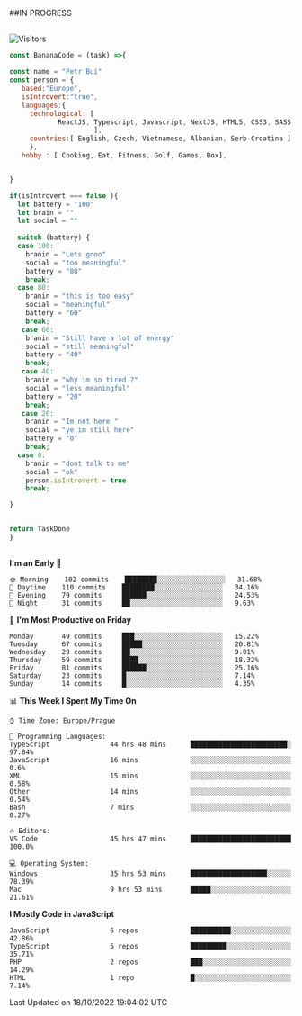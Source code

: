 ##IN PROGRESS
##
![Visitors](https://komarev.com/ghpvc/?username=petrbui&style=for-the-badge&label=Visitors+👀)
```Javascript
const BananaCode = (task) =>{

const name = "Petr Bui"
const person = {
   based:"Europe",
   isIntrovert:"true",
   languages:{
     technological: [ 
            ReactJS, Typescript, Javascript, NextJS, HTML5, CSS3, SASS, Redux, Node, Storybook, Styled-Component
                     ],
     countries:[ English, Czech, Vietnamese, Albanian, Serb-Croatina ]
     },
   hobby : [ Cooking, Eat, Fitness, Golf, Games, Box],


}

if(isIntrovert === false ){
  let battery = "100"
  let brain = ""
  let social = ""
  
  switch (battery) {
  case 100:
    branin = "Lets gooo"
    social = "too meaningful"
    battery = "80"
    break;
  case 80:
    branin = "this is too easy"
    social = "meaningful"
    battery = "60"
    break;
   case 60:
    branin = "Still have a lot of energy"
    social = "still meaningful"
    battery = "40"
    break;
   case 40:
    branin = "why im so tired ?"
    social = "less meaningful"
    battery = "20"
    break;
   case 20:
    branin = "Im not here "
    social = "ye im still here"
    battery = "0"
    break;
  case 0:
    branin = "dont talk to me"
    social = "ok"
    person.isIntrovert = true
    break;

}


return TaskDone
}
```



##
<!--
[![My GitHub stats](https://github-readme-stats.vercel.app/api?username=petrbui&theme=github_dark)](https://github.com/anuraghazra/github-readme-stats)

[![My wakatime stats](https://github-readme-stats.vercel.app/api/wakatime?username=petrbui&theme=github_dark)](https://github.com/anuraghazra/github-readme-stats)
-->
<!--START_SECTION:waka-->
**I'm an Early 🐤** 

```text
🌞 Morning    102 commits    ████████░░░░░░░░░░░░░░░░░   31.68% 
🌆 Daytime    110 commits    ████████░░░░░░░░░░░░░░░░░   34.16% 
🌃 Evening    79 commits     ██████░░░░░░░░░░░░░░░░░░░   24.53% 
🌙 Night      31 commits     ██░░░░░░░░░░░░░░░░░░░░░░░   9.63%

```
📅 **I'm Most Productive on Friday** 

```text
Monday       49 commits     ███░░░░░░░░░░░░░░░░░░░░░░   15.22% 
Tuesday      67 commits     █████░░░░░░░░░░░░░░░░░░░░   20.81% 
Wednesday    29 commits     ██░░░░░░░░░░░░░░░░░░░░░░░   9.01% 
Thursday     59 commits     ████░░░░░░░░░░░░░░░░░░░░░   18.32% 
Friday       81 commits     ██████░░░░░░░░░░░░░░░░░░░   25.16% 
Saturday     23 commits     █░░░░░░░░░░░░░░░░░░░░░░░░   7.14% 
Sunday       14 commits     █░░░░░░░░░░░░░░░░░░░░░░░░   4.35%

```


📊 **This Week I Spent My Time On** 

```text
⌚︎ Time Zone: Europe/Prague

💬 Programming Languages: 
TypeScript               44 hrs 48 mins      ████████████████████████░   97.84% 
JavaScript               16 mins             ░░░░░░░░░░░░░░░░░░░░░░░░░   0.6% 
XML                      15 mins             ░░░░░░░░░░░░░░░░░░░░░░░░░   0.58% 
Other                    14 mins             ░░░░░░░░░░░░░░░░░░░░░░░░░   0.54% 
Bash                     7 mins              ░░░░░░░░░░░░░░░░░░░░░░░░░   0.27%

🔥 Editors: 
VS Code                  45 hrs 47 mins      █████████████████████████   100.0%

💻 Operating System: 
Windows                  35 hrs 53 mins      ███████████████████░░░░░░   78.39% 
Mac                      9 hrs 53 mins       █████░░░░░░░░░░░░░░░░░░░░   21.61%

```

**I Mostly Code in JavaScript** 

```text
JavaScript               6 repos             ██████████░░░░░░░░░░░░░░░   42.86% 
TypeScript               5 repos             █████████░░░░░░░░░░░░░░░░   35.71% 
PHP                      2 repos             ███░░░░░░░░░░░░░░░░░░░░░░   14.29% 
HTML                     1 repo              █░░░░░░░░░░░░░░░░░░░░░░░░   7.14%

```



 Last Updated on 18/10/2022 19:04:02 UTC
<!--END_SECTION:waka-->
